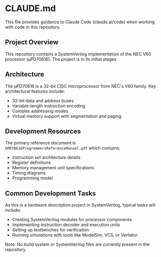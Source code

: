 # CLAUDE.md

This file provides guidance to Claude Code (claude.ai/code) when working with code in this repository.

## Project Overview

This repository contains a SystemVerilog implementation of the NEC V60 processor (μPD70616). The project is in its initial stages.

## Architecture

The μPD70616 is a 32-bit CISC microprocessor from NEC's V60 family. Key architectural features include:
- 32-bit data and address buses
- Variable-length instruction encoding
- Complex addressing modes
- Virtual memory support with segmentation and paging

## Development Resources

The primary reference document is `UPD70616ProgrammersReferenceManual.pdf` which contains:
- Instruction set architecture details
- Register definitions
- Memory management unit specifications
- Timing diagrams
- Programming model

## Common Development Tasks

As this is a hardware description project in SystemVerilog, typical tasks will include:
- Creating SystemVerilog modules for processor components
- Implementing instruction decoder and execution units
- Setting up testbenches for verification
- Running simulations with tools like ModelSim, VCS, or Verilator

Note: No build system or SystemVerilog files are currently present in the repository.